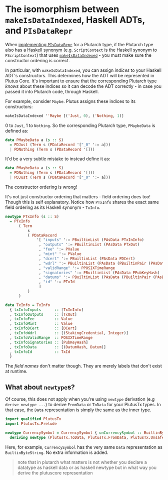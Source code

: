 # The isomorphism between `makeIsDataIndexed`, Haskell ADTs, and `PIsDataRepr`

When [implementing `PIsDataRepr`](./../Typeclasses/PIsDataRepr%20and%20PDataFields.md#implementing-pisdatarepr-and-friends) for a Plutarch type, if the Plutarch type also has a [Haskell synonym](./../Concepts/Haskell%20Synonym.md) (e.g. `ScriptContext` is the Haskell synonym to `PScriptContext`) that uses [`makeIsDataIndexed`](https://playground.plutus.iohkdev.io/doc/haddock/plutus-tx/html/PlutusTx.html#v:makeIsDataIndexed) - you must make sure the constructor ordering is correct.

In particular, with `makeIsDataIndexed`, you can assign _indices_ to your Haskell ADT's constructors. This determines how the ADT will be represented in Plutus Core. It's important to ensure that the corresponding Plutarch type _knows_ about these indices so it can decode the ADT correctly - in case you passed it into Plutarch code, through Haskell.

For example, consider `Maybe`. Plutus assigns these indices to its constructors:

```hs
makeIsDataIndexed ''Maybe [('Just, 0), ('Nothing, 1)]
```

0 to `Just`, 1 to `Nothing`. So the corresponding Plutarch type, `PMaybeData` is defined as:

```hs
data PMaybeData a (s :: S)
  = PDJust (Term s (PDataRecord '["_0" ':= a]))
  | PDNothing (Term s (PDataRecord '[]))
```

It'd be a very subtle mistake to instead define it as:

```hs
data PMaybeData a (s :: S)
  = PDNothing (Term s (PDataRecord '[]))
  | PDJust (Term s (PDataRecord '["_0" ':= a]))
```

The constructor ordering is wrong!

It's not just constructor ordering that matters - field ordering does too! Though this is self explanatory. Notice how `PTxInfo` shares the exact same field ordering as its Haskell synonym - `TxInfo`.

```hs
newtype PTxInfo (s :: S)
  = PTxInfo
      ( Term
          s
          ( PDataRecord
              '[ "inputs" ':= PBuiltinList (PAsData PTxInInfo)
               , "outputs" ':= PBuiltinList (PAsData PTxOut)
               , "fee" ':= PValue
               , "mint" ':= PValue
               , "dcert" ':= PBuiltinList (PAsData PDCert)
               , "wdrl" ':= PBuiltinList (PAsData (PBuiltinPair (PAsData PStakingCredential) (PInteger)))
               , "validRange" ':= PPOSIXTimeRange
               , "signatories" ':= PBuiltinList (PAsData PPubKeyHash)
               , "datums" ':= PBuiltinList (PAsData (PBuiltinPair (PAsData PDatumHash) (PAsData PDatum)))
               , "id" ':= PTxId
               ]
          )
      )
```

```hs
data TxInfo = TxInfo
  { txInfoInputs      :: [TxInInfo]
  , txInfoOutputs     :: [TxOut]
  , txInfoFee         :: Value
  , txInfoMint        :: Value
  , txInfoDCert       :: [DCert]
  , txInfoWdrl        :: [(StakingCredential, Integer)]
  , txInfoValidRange  :: POSIXTimeRange
  , txInfoSignatories :: [PubKeyHash]
  , txInfoData        :: [(DatumHash, Datum)]
  , txInfoId          :: TxId
  }
```

The _field names_ don't matter though. They are merely labels that don't exist at runtime.

## What about `newtype`s?

Of course, this does not apply when you're using `newtype` derivation (e.g `derive newtype ...`) to derive `FromData` or `ToData` for your PlutusTx types. In that case, the `Data` representation is simply the same as the inner type.

```hs
import qualified PlutusTx
import PlutusTx.Prelude

newtype CurrencySymbol = CurrencySymbol { unCurrencySymbol :: BuiltinByteString }
  deriving newtype (PlutusTx.ToData, PlutusTx.FromData, PlutusTx.UnsafeFromData)
```

Here, for example, `CurrencySymbol` has the very same `Data` representation as `BuiltinByteString`. No extra information is added.

> note that in plutarch what matters is not whether you declare a datatype as haskell data or as haskell newtype but in what 
  way you derive the plutuscore representation
